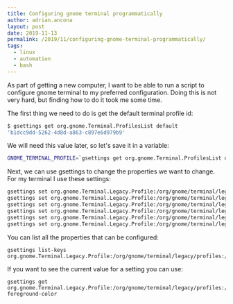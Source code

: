 ```yaml
---
title: Configuring gnome terminal programmatically
author: adrian.ancona
layout: post
date: 2019-11-13
permalink: /2019/11/configuring-gnome-terminal-programmatically/
tags:
  - linux
  - automation
  - bash
---
```


As part of getting a new computer, I want to be able to run a script to configure gnome terminal to my preferred configuration. Doing this is not very hard, but finding how to do it took me some time.

The first thing we need to do is get the default terminal profile id:

```sh
$ gsettings get org.gnome.Terminal.ProfilesList default
'b1dcc9dd-5262-4d8d-a863-c897e6d979b9'
```

<!--more-->

We will need this value later, so let's save it in a variable:

```sh
GNOME_TERMINAL_PROFILE=`gsettings get org.gnome.Terminal.ProfilesList default | awk -F \' '{print $2}'`
```

Next, we can use gsettings to change the properties we want to change. For my terminal I use these settings:

```sh
gsettings set org.gnome.Terminal.Legacy.Profile:/org/gnome/terminal/legacy/profiles:/:$GNOME_TERMINAL_PROFILE/ font 'Monospace 10'
gsettings set org.gnome.Terminal.Legacy.Profile:/org/gnome/terminal/legacy/profiles:/:$GNOME_TERMINAL_PROFILE/ use-system-font false
gsettings set org.gnome.Terminal.Legacy.Profile:/org/gnome/terminal/legacy/profiles:/:$GNOME_TERMINAL_PROFILE/ audible-bell false
gsettings set org.gnome.Terminal.Legacy.Profile:/org/gnome/terminal/legacy/profiles:/:$GNOME_TERMINAL_PROFILE/ use-theme-colors false
gsettings set org.gnome.Terminal.Legacy.Profile:/org/gnome/terminal/legacy/profiles:/:$GNOME_TERMINAL_PROFILE/ background-color '#000000'
gsettings set org.gnome.Terminal.Legacy.Profile:/org/gnome/terminal/legacy/profiles:/:$GNOME_TERMINAL_PROFILE/ foreground-color '#AFAFAF'
```

You can list all the properties that can be configured:

```
gsettings list-keys org.gnome.Terminal.Legacy.Profile:/org/gnome/terminal/legacy/profiles:/:$GNOME_TERMINAL_PROFILE/
```

If you want to see the current value for a setting you can use:

```
gsettings get org.gnome.Terminal.Legacy.Profile:/org/gnome/terminal/legacy/profiles:/:$GNOME_TERMINAL_PROFILE/ foreground-color
```
